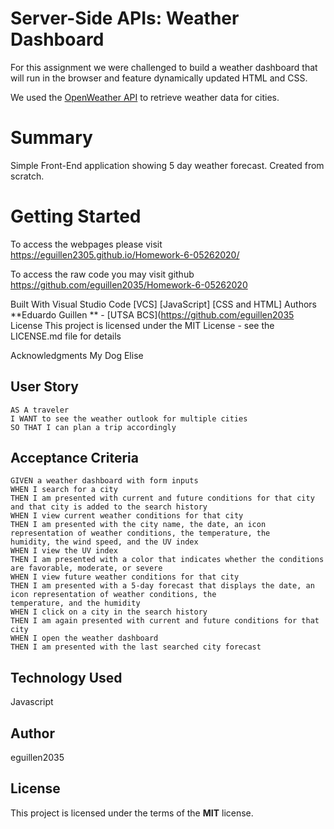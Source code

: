 # Server-Side APIs: Weather Dashboard

For this assignment we were challenged to build a weather dashboard that will run in the browser and feature dynamically
updated HTML and CSS.

We used the [OpenWeather API](https://openweathermap.org/api) to retrieve weather data for cities. 

# Summary
Simple Front-End application showing 5 day weather forecast. Created from scratch.  

# Getting Started
To access the webpages please visit https://eguillen2305.github.io/Homework-6-05262020/

To access the raw code you may visit github https://github.com/eguillen2035/Homework-6-05262020




Built With Visual Studio Code
[VCS]
[JavaScript]
[CSS and HTML]
Authors
**Eduardo Guillen ** - [UTSA BCS](https://github.com/eguillen2035
License
This project is licensed under the MIT License - see the LICENSE.md file for details

Acknowledgments
My Dog Elise

## User Story

```
AS A traveler
I WANT to see the weather outlook for multiple cities
SO THAT I can plan a trip accordingly
```

## Acceptance Criteria

```
GIVEN a weather dashboard with form inputs
WHEN I search for a city
THEN I am presented with current and future conditions for that city and that city is added to the search history
WHEN I view current weather conditions for that city
THEN I am presented with the city name, the date, an icon representation of weather conditions, the temperature, the
humidity, the wind speed, and the UV index
WHEN I view the UV index
THEN I am presented with a color that indicates whether the conditions are favorable, moderate, or severe
WHEN I view future weather conditions for that city
THEN I am presented with a 5-day forecast that displays the date, an icon representation of weather conditions, the
temperature, and the humidity
WHEN I click on a city in the search history
THEN I am again presented with current and future conditions for that city
WHEN I open the weather dashboard
THEN I am presented with the last searched city forecast

```
## Technology Used
Javascript
 

## Author
eguillen2035

## License
This project is licensed under the terms of the **MIT** license.

